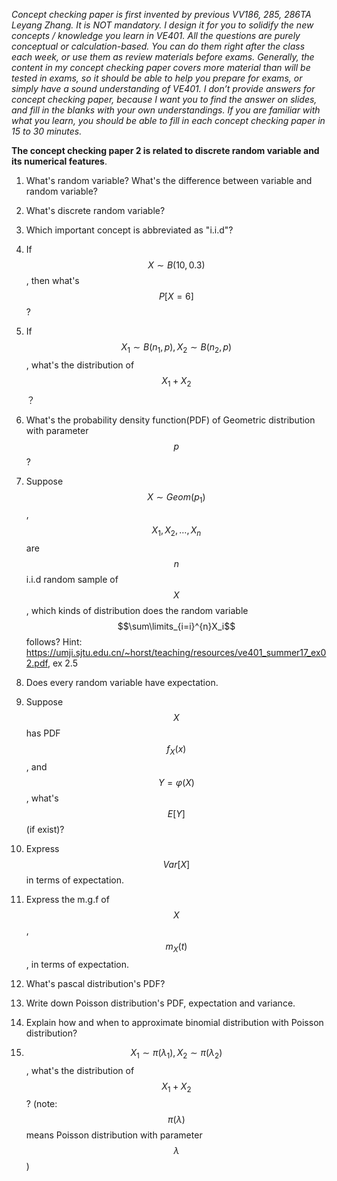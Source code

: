 *Concept checking paper is first invented by previous VV186, 285, 286TA Leyang Zhang.  It is NOT mandatory. I design it for you to solidify the new concepts / knowledge you learn in VE401. All the questions are purely conceptual or calculation-based. You can do them right after the class each week, or use them as review materials before exams. Generally, the content in my concept checking paper covers more material than will be tested in exams, so it should be able to help you prepare for exams, or simply have a sound understanding of VE401. I don’t provide answers for concept checking paper, because I want you to find the answer on slides, and fill in the blanks with your own understandings. If you are familiar with what you learn, you should be able to fill in each concept checking paper in 15 to 30 minutes.* 



**The concept checking paper 2 is related to discrete random variable and its numerical features**.

1. What's random variable? What's the difference between variable and random variable?

2. What's discrete random variable?

3. Which important concept is abbreviated as "i.i.d"? 

4. If $$X\sim B(10,0.3)$$, then what's $$P[X=6]$$?

5. If $$X_1\sim B(n_1,p), X_2\sim B(n_2,p)$$, what's the distribution of $$X_1+X_2$$ ？

6. What's the probability density function(PDF) of Geometric distribution with parameter $$p$$ ?

7. Suppose $$X\sim Geom(p_1)$$, $$X_1, X_2,\dots , X_n$$ are $$n$$ i.i.d random sample of $$X$$, which kinds of distribution does the random variable $$\sum\limits_{i=i}^{n}X_i$$ follows? Hint: https://umji.sjtu.edu.cn/~horst/teaching/resources/ve401_summer17_ex02.pdf, ex 2.5

8. Does every random variable have expectation.

9. Suppose $$X$$ has PDF $$f_X(x)$$, and $$Y=\varphi(X)$$, what's $$E[Y]$$ (if exist)?

10. Express $$Var[X]$$ in terms of expectation.

11. Express the m.g.f of $$X$$, $$m_X(t)$$, in terms of expectation.

12. What's pascal distribution's PDF? 

13. Write down Poisson distribution's PDF, expectation and variance.

14. Explain how and when to approximate binomial distribution with Poisson distribution?

15. $$X_1\sim \pi(\lambda_1),X_2\sim \pi(\lambda_2)$$, what's the distribution of $$X_1+X_2$$ ? (note: $$\pi(\lambda)$$ means Poisson distribution with parameter $$\lambda$$)

    

